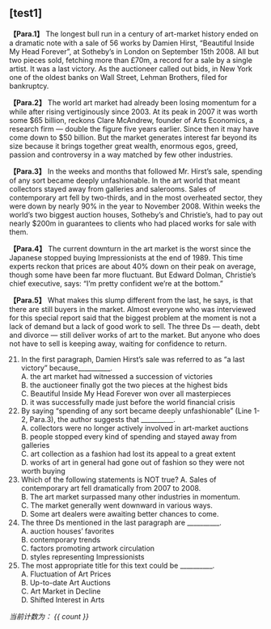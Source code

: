 ## [test1]

**【Para.1】** The longest bull run in a century of art-market history ended on a dramatic note with a
sale of 56 works by Damien Hirst, “Beautiful Inside My Head Forever”, at Sotheby’s in London
on September 15th 2008. All but two pieces sold, fetching more than £70m, a record for a sale by
a single artist. It was a last victory. As the auctioneer called out bids, in New York one of the
oldest banks on Wall Street, Lehman Brothers, filed for bankruptcy.

**【Para.2】** The world art market had already been losing momentum for a while after rising
vertiginously since 2003. At its peak in 2007 it was worth some $65 billion, reckons Clare
McAndrew, founder of Arts Economics, a research firm — double the figure five years earlier.
Since then it may have come down to $50 billion. But the market generates interest far beyond its
size because it brings together great wealth, enormous egos, greed, passion and controversy in a
way matched by few other industries.

**【Para.3】** In the weeks and months that followed Mr. Hirst’s sale, spending of any sort became
deeply unfashionable. In the art world that meant collectors stayed away from galleries and
salerooms. Sales of contemporary art fell by two-thirds, and in the most overheated sector, they
were down by nearly 90% in the year to November 2008. Within weeks the world’s two biggest
auction houses, Sotheby’s and Christie’s, had to pay out nearly $200m in guarantees to clients who
had placed works for sale with them.

**【Para.4】** The current downturn in the art market is the worst since the Japanese stopped buying
Impressionists at the end of 1989. This time experts reckon that prices are about 40% down on
their peak on average, though some have been far more fluctuant. But Edward Dolman, Christie’s
chief executive, says: “I’m pretty confident we’re at the bottom.”

**【Para.5】** What makes this slump different from the last, he says, is that there are still buyers in the
market. Almost everyone who was interviewed for this special report said that the biggest problem
at the moment is not a lack of demand but a lack of good work to sell. The three Ds — death, debt
and divorce — still deliver works of art to the market. But anyone who does not have to sell is
keeping away, waiting for confidence to return.

21. In the first paragraph, Damien Hirst’s sale was referred to as “a last victory” because__________.<br>
A. the art market had witnessed a succession of victories <br>
B. the auctioneer finally got the two pieces at the highest bids <br>
C. Beautiful Inside My Head Forever won over all masterpieces <br>
D. it was successfully made just before the world financial crisis <br>
22. By saying “spending of any sort became deeply unfashionable” (Line 1-2, Para.3), the author suggests that __________.<br>
A. collectors were no longer actively involved in art-market auctions <br>
B. people stopped every kind of spending and stayed away from galleries <br>
C. art collection as a fashion had lost its appeal to a great extent <br>
D. works of art in general had gone out of fashion so they were not worth buying <br>
23. Which of the following statements is NOT true?
A. Sales of contemporary art fell dramatically from 2007 to 2008. <br>
B. The art market surpassed many other industries in momentum. <br>
C. The market generally went downward in various ways. <br>
D. Some art dealers were awaiting better chances to come. <br>
24. The three Ds mentioned in the last paragraph are __________.<br>
A. auction houses’ favorites <br>
B. contemporary trends <br>
C. factors promoting artwork circulation <br>
D. styles representing Impressionists <br>
25. The most appropriate title for this text could be __________.<br>
A. Fluctuation of Art Prices <br>
B. Up-to-date Art Auctions <br>
C. Art Market in Decline <br>
D. Shifted Interest in Arts <br>

_当前计数为： {{ count }}_

<script setup>
import { h, ref } from 'vue'

const RedDiv = (_, ctx) => h(
  'div',
  {
    class: 'red-div',
  },
  ctx.slots.default()
)
const msg = 'Markdown 中的 Vue'
const count = ref(9999)
</script>
